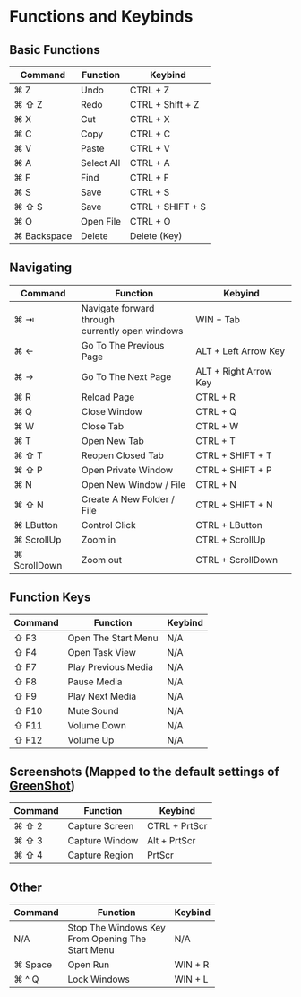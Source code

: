 # Functions and Keybinds

## Basic Functions

| Command     | Function    | Keybind         |
| ----------- | ----------- | --------------- |
| ⌘ Z        | Undo        | CTRL + Z        |
| ⌘ ⇧ Z      | Redo        | CTRL + Shift + Z|
| ⌘ X        | Cut         | CTRL +  X       |
| ⌘ C        | Copy        | CTRL +  C       |
| ⌘ V        | Paste       | CTRL +  V       |
| ⌘ A        | Select All  | CTRL +  A       |
| ⌘ F        | Find        | CTRL +  F       |
| ⌘ S        | Save        | CTRL + S        |
| ⌘ ⇧ S      | Save        | CTRL + SHIFT + S|
| ⌘ O        | Open File   | CTRL + O        |
| ⌘ Backspace| Delete      | Delete (Key)    |

## Navigating
| Command     | Function                  | Kebyind|
| ----------- | ------------------------- | ----------- |
| ⌘ ⇥        | Navigate forward through<br>currently open windows     | WIN + Tab              |
| ⌘ ←         | Go To The Previous Page   | ALT + Left Arrow Key   |
| ⌘ →         | Go To The Next Page       | ALT + Right Arrow Key  |
| ⌘ R         | Reload Page               | CTRL + R               |
| ⌘ Q         | Close Window              | CTRL + Q               |
| ⌘ W         | Close Tab                 | CTRL + W               |
| ⌘ T         | Open New Tab              | CTRL + T               |
| ⌘ ⇧ T       | Reopen Closed Tab         | CTRL + SHIFT + T       |
| ⌘ ⇧ P       | Open Private Window       | CTRL + SHIFT + P       |
| ⌘ N         | Open New Window / File    | CTRL + N               |
| ⌘ ⇧ N       | Create A New Folder / File| CTRL + SHIFT  + N      |
| ⌘ LButton   | Control Click             | CTRL + LButton         |
| ⌘ ScrollUp  | Zoom in                   | CTRL + ScrollUp        |
| ⌘ ScrollDown| Zoom out                  | CTRL + ScrollDown      |

## Function Keys
| Command     | Function            | Keybind     |
| ----------- | ------------------- | ----------- |
| ⇧ F3        | Open The Start Menu | N/A         |
| ⇧ F4        | Open Task View      | N/A         |
| ⇧ F7        | Play Previous Media | N/A         |
| ⇧ F8        | Pause Media         | N/A         |
| ⇧ F9        | Play Next Media     | N/A         |
| ⇧ F10       | Mute Sound          | N/A         |
| ⇧ F11       | Volume Down         | N/A         |
| ⇧ F12       | Volume Up           | N/A         |

## Screenshots (Mapped to the default settings of [GreenShot](https://getgreenshot.org/downloads/))
| Command     | Function      | Keybind       |
| ----------- | ------------- | ------------- |
| ⌘ ⇧ 2      | Capture Screen| CTRL + PrtScr |
| ⌘ ⇧ 3      | Capture Window| Alt + PrtScr  |
| ⌘ ⇧ 4      | Capture Region| PrtScr        |

## Other
| Command     | Function            | Keybind          |
| ----------- | ------------------- | ---------------- |
|N/A          | Stop The Windows Key<br>From Opening The <br> Start Menu        | N/A          |
| ⌘ Space    | Open Run            | WIN + R          |
| ⌘ ^ Q      | Lock Windows        | WIN + L          |
